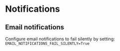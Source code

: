 Notifications
==========================


Email notifications
------------------------
Configure email notifications to fail silently by setting: ``EMAIL_NOTIFICATIONS_FAIL_SILENTLY=True``
